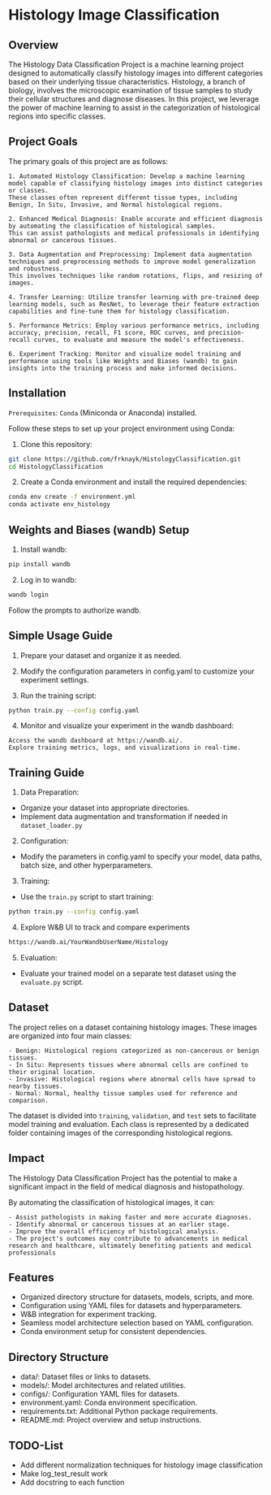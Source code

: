 # Histology Image Classification

## Overview

The Histology Data Classification Project is a machine learning project designed to automatically classify histology images into different categories based on their underlying tissue characteristics.
Histology, a branch of biology, involves the microscopic examination of tissue samples to study their cellular structures and diagnose diseases.
In this project, we leverage the power of machine learning to assist in the categorization of histological regions into specific classes.

## Project Goals

The primary goals of this project are as follows:

```text
1. Automated Histology Classification: Develop a machine learning model capable of classifying histology images into distinct categories or classes. 
These classes often represent different tissue types, including Benign, In Situ, Invasive, and Normal histological regions.

2. Enhanced Medical Diagnosis: Enable accurate and efficient diagnosis by automating the classification of histological samples. 
This can assist pathologists and medical professionals in identifying abnormal or cancerous tissues.

3. Data Augmentation and Preprocessing: Implement data augmentation techniques and preprocessing methods to improve model generalization and robustness. 
This involves techniques like random rotations, flips, and resizing of images.

4. Transfer Learning: Utilize transfer learning with pre-trained deep learning models, such as ResNet, to leverage their feature extraction capabilities and fine-tune them for histology classification.

5. Performance Metrics: Employ various performance metrics, including accuracy, precision, recall, F1 score, ROC curves, and precision-recall curves, to evaluate and measure the model's effectiveness.

6. Experiment Tracking: Monitor and visualize model training and performance using tools like Weights and Biases (wandb) to gain insights into the training process and make informed decisions.
```

## Installation

`Prerequisites`: `Conda` (Miniconda or Anaconda) installed.

Follow these steps to set up your project environment using Conda:

1. Clone this repository:

```bash
git clone https://github.com/frknayk/HistologyClassification.git
cd HistologyClassification
```

2. Create a Conda environment and install the required dependencies:

```bash
conda env create -f environment.yml
conda activate env_histology
```

## Weights and Biases (wandb) Setup

1. Install wandb:

```bash
pip install wandb
```

2. Log in to wandb:

```bash
wandb login
```

Follow the prompts to authorize wandb.

## Simple Usage Guide

1. Prepare your dataset and organize it as needed.

2. Modify the configuration parameters in config.yaml to customize your experiment settings.

3. Run the training script:

```bash
python train.py --config config.yaml
```

4. Monitor and visualize your experiment in the wandb dashboard:

```text
Access the wandb dashboard at https://wandb.ai/.
Explore training metrics, logs, and visualizations in real-time.
```

## Training Guide

1. Data Preparation:

- Organize your dataset into appropriate directories.
- Implement data augmentation and transformation if needed in `dataset_loader.py`

2. Configuration:

- Modify the parameters in config.yaml to specify your model, data paths, batch size, and other hyperparameters.

3. Training:

- Use the `train.py` script to start training:

```bash
python train.py --config config.yaml
```

4. Explore W&B UI to track and compare experiments

```bash
https://wandb.ai/YourWandbUserName/Histology
```

5. Evaluation:

- Evaluate your trained model on a separate test dataset using the `evaluate.py` script.

## Dataset

The project relies on a dataset containing histology images. These images are organized into four main classes:

```text
- Benign: Histological regions categorized as non-cancerous or benign tissues.
- In Situ: Represents tissues where abnormal cells are confined to their original location.
- Invasive: Histological regions where abnormal cells have spread to nearby tissues.
- Normal: Normal, healthy tissue samples used for reference and comparison.
```

The dataset is divided into `training`, `validation`, and `test` sets to facilitate model training and evaluation.
Each class is represented by a dedicated folder containing images of the corresponding histological regions.

## Impact

The Histology Data Classification Project has the potential to make a significant impact in the field of medical diagnosis and histopathology.

By automating the classification of histological images, it can:

```text
- Assist pathologists in making faster and more accurate diagnoses.
- Identify abnormal or cancerous tissues at an earlier stage.
- Improve the overall efficiency of histological analysis.
- The project's outcomes may contribute to advancements in medical research and healthcare, ultimately benefiting patients and medical professionals
```

## Features

- Organized directory structure for datasets, models, scripts, and more.
- Configuration using YAML files for datasets and hyperparameters.
- W&B integration for experiment tracking.
- Seamless model architecture selection based on YAML configuration.
- Conda environment setup for consistent dependencies.

## Directory Structure

- data/: Dataset files or links to datasets.
- models/: Model architectures and related utilities.
- configs/: Configuration YAML files for datasets.
- environment.yaml: Conda environment specification.
- requirements.txt: Additional Python package requirements.
- README.md: Project overview and setup instructions.

## TODO-List

- Add different normalization techniques for histology image classification
- Make log_test_result work
- Add docstring to each function
